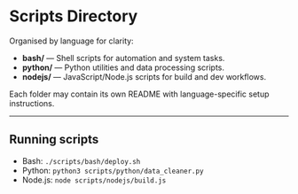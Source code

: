 # Scripts Directory

Organised by language for clarity:

- **bash/** — Shell scripts for automation and system tasks.
- **python/** — Python utilities and data processing scripts.
- **nodejs/** — JavaScript/Node.js scripts for build and dev workflows.

Each folder may contain its own README with language-specific setup instructions.

---

## Running scripts

- Bash: `./scripts/bash/deploy.sh`
- Python: `python3 scripts/python/data_cleaner.py`
- Node.js: `node scripts/nodejs/build.js`
